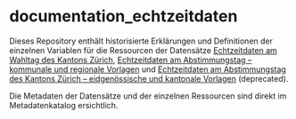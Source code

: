 # documentation_echtzeitdaten
Dieses Repository enthält historisierte Erklärungen und Definitionen der einzelnen Variablen für die Ressourcen der Datensätze [Echtzeitdaten am Wahltag des Kantons Zürich](https://www.zh.ch/de/politik-staat/statistik-daten/datenkatalog.html#/datasets/1942@statistisches-amt-kanton-zuerich), [Echtzeitdaten am Abstimmungstag – kommunale und regionale Vorlagen](https://www.zh.ch/de/politik-staat/statistik-daten/datenkatalog.html#/datasets/734@statistisches-amt-kanton-zuerich) und [Echtzeitdaten am Abstimmungstag des Kantons Zürich – eidgenössische und kantonale Vorlagen](https://www.zh.ch/de/politik-staat/statistik-daten/datenkatalog.html#/datasets/713@statistisches-amt-kanton-zuerich) (deprecated).

Die Metadaten der Datensätze und der einzelnen Ressourcen sind direkt im Metadatenkatalog ersichtlich.
